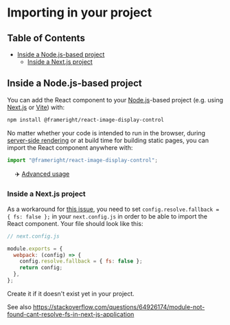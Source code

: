 # Importing in your project

## Table of Contents

<!-- toc -->

- [Inside a Node.js-based project](#inside-a-nodejs-based-project)
  * [Inside a Next.js project](#inside-a-nextjs-project)

<!-- tocstop -->

## Inside a Node.js-based project

You can add the React component to your [Node.js](https://nodejs.org/en)-based
project (e.g. using [Next.js](https://nextjs.org/) or
[Vite](https://vitejs.dev/)) with:

```bash
npm install @frameright/react-image-display-control
```

No matter whether your code is intended to run in the browser, during
[server-side rendering](ssr.md) or at build time for building static pages, you
can import the React component anywhere with:

```js
import "@frameright/react-image-display-control";
```

&emsp; :airplane:
[Advanced usage](https://github.com/Frameright/react-image-display-control/blob/main/docs/usage.md)

### Inside a Next.js project

As a workaround for
[this issue](https://github.com/Frameright/image-display-control-metadata-parser/issues/3),
you need to set `config.resolve.fallback = { fs: false };` in your
`next.config.js` in order to be able to import the React component. Your file
should look like this:

```js
// next.config.js

module.exports = {
  webpack: (config) => {
    config.resolve.fallback = { fs: false };
    return config;
  },
};
```

Create it if it doesn't exist yet in your project.

See also
https://stackoverflow.com/questions/64926174/module-not-found-cant-resolve-fs-in-next-js-application
